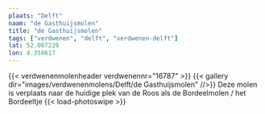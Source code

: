 ```yaml
---
plaats: "Delft"
naam: "de Gasthuijsmolen"
title: "de Gasthuijsmolen"
tags: ["verdwenen", "delft", "verdwenen-delft"]
lat: 52.007229
lon: 4.358617
---
```

{{< verdwenenmolenheader verdwenennr="16787" >}}
{{< gallery dir="images/verdwenenmolens/Delft/de Gasthuijsmolen" //>}}
Deze molen is verplaats naar de huidige plek van de Roos als de Bordeelmolen / het Bordeeltje
{{< load-photoswipe >}}